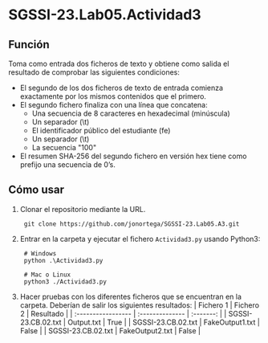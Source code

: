 # SGSSI-23.Lab05.Actividad3

## Función
Toma como entrada dos ficheros de texto y obtiene como salida el resultado de comprobar las siguientes condiciones:
- El segundo de los dos ficheros de texto de entrada comienza exactamente por los mismos contenidos que el primero.
- El segundo fichero finaliza con una línea que concatena:
  - Una secuencia de 8 caracteres en hexadecimal (minúscula)
  - Un separador (\t)
  - El identificador público del estudiante (fe)
  - Un separador (\t)
  - La secuencia "100"
- El resumen SHA-256 del segundo fichero en versión hex tiene como prefijo una secuencia de 0’s.

## Cómo usar
1. Clonar el repositorio mediante la URL.
   ```
    git clone https://github.com/jonortega/SGSSI-23.Lab05.A3.git
   ```
2. Entrar en la carpeta y ejecutar el fichero `Actividad3.py` usando Python3:
   ```{python}
    # Windows
    python .\Actividad3.py

    # Mac o Linux
    python3 ./Actividad3.py
   ```
3. Hacer pruebas con los diferentes ficheros que se encuentran en la carpeta. Deberían de salir los siguientes resultados:
   | Fichero 1          | Fichero 2       | Resultado |
   | :----------------- | :-------------- | :-------: |
   | SGSSI-23.CB.02.txt | Output.txt      |   True    |
   | SGSSI-23.CB.02.txt | FakeOutput1.txt |   False   |
   | SGSSI-23.CB.02.txt | FakeOutput2.txt |   False   |